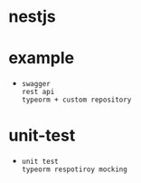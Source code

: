 # nestjs

# example

-   ```
    swagger
    rest api
    typeorm + custom repository
    ```

# unit-test

-   ```
    unit test
    typeorm respotiroy mocking
    ```
